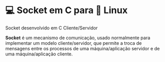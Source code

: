 # :computer: Socket em C para :penguin: Linux
Socket desenvolvido em C Cliente/Servidor


**Socket** é um mecanismo de comunicação, usado normalmente para implementar um modelo cliente/servidor, que permite a troca de mensagens entre os processos de uma máquina/aplicação servidor e de uma máquina/aplicação cliente.

